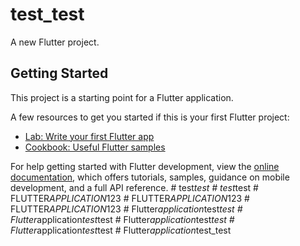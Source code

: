 # test_test

A new Flutter project.

## Getting Started

This project is a starting point for a Flutter application.

A few resources to get you started if this is your first Flutter project:

- [Lab: Write your first Flutter app](https://docs.flutter.dev/get-started/codelab)
- [Cookbook: Useful Flutter samples](https://docs.flutter.dev/cookbook)

For help getting started with Flutter development, view the
[online documentation](https://docs.flutter.dev/), which offers tutorials,
samples, guidance on mobile development, and a full API reference.
#   t e s t _ t e s t  
 #   t e s t _ t e s t  
 #   F L U T T E R _ A P P L I C A T I O N _ 1 2 3  
 #   F L U T T E R _ A P P L I C A T I O N _ 1 2 3  
 #   F L U T T E R _ A P P L I C A T I O N _ 1 2 3  
 #   F l u t t e r _ a p p l i c a t i o n _ t e s t _ t e s t  
 #   F l u t t e r _ a p p l i c a t i o n _ t e s t _ t e s t  
 #   F l u t t e r _ a p p l i c a t i o n _ t e s t _ t e s t  
 #   F l u t t e r _ a p p l i c a t i o n _ t e s t _ t e s t  
 #   F l u t t e r _ a p p l i c a t i o n _ t e s t _ t e s t  
 